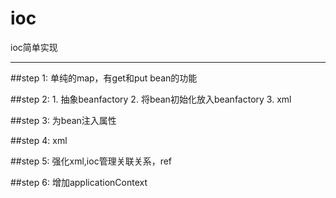 # ioc
ioc简单实现

-----------
##step 1:
单纯的map，有get和put bean的功能

##step 2:
    1. 抽象beanfactory
    2. 将bean初始化放入beanfactory
    3. xml
    
##step 3:
    为bean注入属性
    
##step 4:
    xml
    
##step 5:
    强化xml,ioc管理关联关系，ref
    
##step 6:
    增加applicationContext